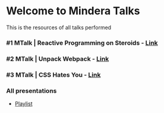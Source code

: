 # Welcome to Mindera Talks

This is the resources of all talks performed

### #1 MTalk | Reactive Programming on Steroids - [Link](https://github.com/Mindera/mtalks/blob/master/ep1/README.md)

### #2 MTalk | Unpack Webpack - [Link](https://github.com/Mindera/mtalks/blob/master/ep2/README.md)

### #3 MTalk | CSS Hates You - [Link](https://github.com/Mindera/mtalks/blob/master/ep3/README.md)

### All presentations

- [Playlist](https://www.youtube.com/playlist?list=PLUjtx-mX3t3Y-DA3sx-lYGlwOvuDZIzeK)
